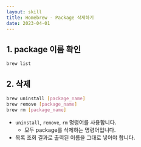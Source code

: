 ```yaml
---
layout: skill
title: Homebrew - Package 삭제하기
date: 2023-04-01
---
```





## 1. package 이름 확인

```sh
brew list
```


## 2. 삭제

```sh
brew uninstall [package_name]
brew remove [package_name]
brew rm [package_name]
```
- `uninstall`, `remove`, `rm` 명령어를 사용합니다.
    - 모두 package를 삭제하는 명령어입니다.
- 목록 조회 결과로 출력된 이름을 그대로 넣어야 합니다.
